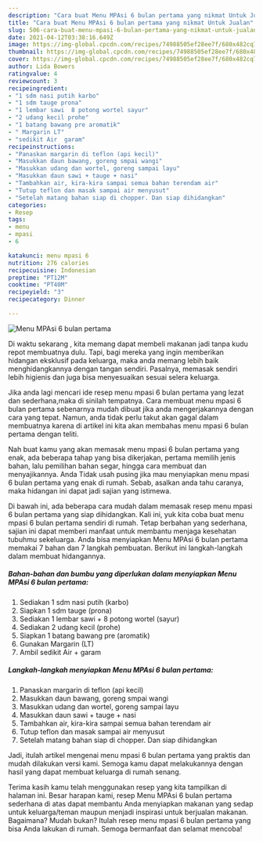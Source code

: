 ```yaml
---
description: "Cara buat Menu MPAsi 6 bulan pertama yang nikmat Untuk Jualan"
title: "Cara buat Menu MPAsi 6 bulan pertama yang nikmat Untuk Jualan"
slug: 506-cara-buat-menu-mpasi-6-bulan-pertama-yang-nikmat-untuk-jualan
date: 2021-04-12T03:38:16.649Z
image: https://img-global.cpcdn.com/recipes/74988505ef28ee7f/680x482cq70/menu-mpasi-6-bulan-pertama-foto-resep-utama.jpg
thumbnail: https://img-global.cpcdn.com/recipes/74988505ef28ee7f/680x482cq70/menu-mpasi-6-bulan-pertama-foto-resep-utama.jpg
cover: https://img-global.cpcdn.com/recipes/74988505ef28ee7f/680x482cq70/menu-mpasi-6-bulan-pertama-foto-resep-utama.jpg
author: Lida Bowers
ratingvalue: 4
reviewcount: 3
recipeingredient:
- "1 sdm nasi putih karbo"
- "1 sdm tauge prona"
- "1 lembar sawi  8 potong wortel sayur"
- "2 udang kecil prohe"
- "1 batang bawang pre aromatik"
- " Margarin LT"
- "sedikit Air  garam"
recipeinstructions:
- "Panaskan margarin di teflon (api kecil)"
- "Masukkan daun bawang, goreng smpai wangi"
- "Masukkan udang dan wortel, goreng sampai layu"
- "Masukkan daun sawi + tauge + nasi"
- "Tambahkan air, kira-kira sampai semua bahan terendam air"
- "Tutup teflon dan masak sampai air menyusut"
- "Setelah matang bahan siap di chopper. Dan siap dihidangkan"
categories:
- Resep
tags:
- menu
- mpasi
- 6

katakunci: menu mpasi 6 
nutrition: 276 calories
recipecuisine: Indonesian
preptime: "PT12M"
cooktime: "PT40M"
recipeyield: "3"
recipecategory: Dinner

---
```



![Menu MPAsi 6 bulan pertama](https://img-global.cpcdn.com/recipes/74988505ef28ee7f/680x482cq70/menu-mpasi-6-bulan-pertama-foto-resep-utama.jpg)

Di waktu  sekarang , kita memang dapat membeli makanan jadi tanpa kudu repot membuatnya dulu. Tapi, bagi mereka yang ingin memberikan hidangan eksklusif pada keluarga, maka anda memang lebih baik menghidangkannya dengan tangan sendiri. Pasalnya, memasak sendiri lebih higienis dan juga bisa menyesuaikan sesuai selera keluarga.

Jika anda lagi mencari ide resep menu mpasi 6 bulan pertama yang lezat dan sederhana,maka di sinilah tempatnya. Cara membuat menu mpasi 6 bulan pertama  sebenarnya mudah dibuat jika anda mengerjakannya dengan cara yang tepat. Namun, anda tidak perlu takut akan gagal dalam membuatnya 
karena di artikel ini kita akan membahas menu mpasi 6 bulan pertama dengan teliti.  



Nah buat kamu yang akan memasak menu mpasi 6 bulan pertama yang enak, ada beberapa tahap yang bisa dikerjakan, pertama memilih jenis bahan, lalu pemilihan bahan segar, hingga cara membuat dan menyajikannya. Anda Tidak usah pusing jika mau menyiapkan menu mpasi 6 bulan pertama yang enak di rumah. Sebab, asalkan anda  tahu caranya, maka hidangan ini dapat jadi sajian yang istimewa.

Di bawah ini, ada beberapa cara mudah dalam memasak resep menu mpasi 6 bulan pertama yang siap dihidangkan. Kali ini, yuk kita coba buat menu mpasi 6 bulan pertama sendiri di rumah. Tetap berbahan yang sederhana, sajian ini dapat memberi manfaat untuk membantu menjaga kesehatan tubuhmu sekeluarga. Anda bisa menyiapkan Menu MPAsi 6 bulan pertama memakai 7 bahan dan 7 langkah pembuatan. Berikut ini langkah-langkah dalam membuat hidangannya.

<!--inarticleads1-->

##### Bahan-bahan dan bumbu yang diperlukan dalam menyiapkan Menu MPAsi 6 bulan pertama:

1. Sediakan 1 sdm nasi putih (karbo)
1. Siapkan 1 sdm tauge (prona)
1. Sediakan 1 lembar sawi + 8 potong wortel (sayur)
1. Sediakan 2 udang kecil (prohe)
1. Siapkan 1 batang bawang pre (aromatik)
1. Gunakan  Margarin (LT)
1. Ambil sedikit Air + garam




<!--inarticleads2-->

##### Langkah-langkah menyiapkan Menu MPAsi 6 bulan pertama:

1. Panaskan margarin di teflon (api kecil)
1. Masukkan daun bawang, goreng smpai wangi
1. Masukkan udang dan wortel, goreng sampai layu
1. Masukkan daun sawi + tauge + nasi
1. Tambahkan air, kira-kira sampai semua bahan terendam air
1. Tutup teflon dan masak sampai air menyusut
1. Setelah matang bahan siap di chopper. Dan siap dihidangkan




Jadi, itulah artikel mengenai  menu mpasi 6 bulan pertama  yang praktis dan mudah dilakukan versi kami. Semoga kamu dapat melakukannya dengan hasil yang dapat membuat keluarga di rumah senang. 

Terima kasih kamu telah menggunakan resep yang kita tampilkan di halaman ini. Besar harapan kami, resep  Menu MPAsi 6 bulan pertama sederhana di atas dapat membantu Anda menyiapkan makanan yang sedap untuk keluarga/teman maupun menjadi inspirasi untuk berjualan makanan. Bagaimana? Mudah bukan? Itulah resep menu mpasi 6 bulan pertama yang bisa Anda lakukan di rumah. Semoga bermanfaat dan selamat mencoba!

